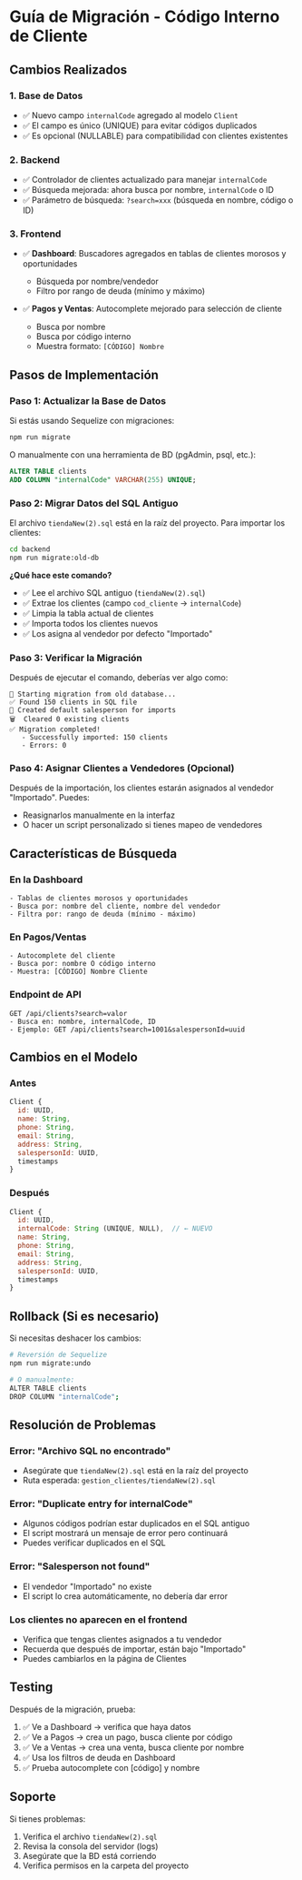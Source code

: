 # Guía de Migración - Código Interno de Cliente

## Cambios Realizados

### 1. **Base de Datos**
- ✅ Nuevo campo `internalCode` agregado al modelo `Client`
- ✅ El campo es único (UNIQUE) para evitar códigos duplicados
- ✅ Es opcional (NULLABLE) para compatibilidad con clientes existentes

### 2. **Backend**
- ✅ Controlador de clientes actualizado para manejar `internalCode`
- ✅ Búsqueda mejorada: ahora busca por nombre, `internalCode` o ID
- ✅ Parámetro de búsqueda: `?search=xxx` (búsqueda en nombre, código o ID)

### 3. **Frontend**
- ✅ **Dashboard**: Buscadores agregados en tablas de clientes morosos y oportunidades
  - Búsqueda por nombre/vendedor
  - Filtro por rango de deuda (mínimo y máximo)
  
- ✅ **Pagos y Ventas**: Autocomplete mejorado para selección de cliente
  - Busca por nombre
  - Busca por código interno
  - Muestra formato: `[CÓDIGO] Nombre`

## Pasos de Implementación

### Paso 1: Actualizar la Base de Datos

Si estás usando Sequelize con migraciones:

```bash
npm run migrate
```

O manualmente con una herramienta de BD (pgAdmin, psql, etc.):

```sql
ALTER TABLE clients 
ADD COLUMN "internalCode" VARCHAR(255) UNIQUE;
```

### Paso 2: Migrar Datos del SQL Antiguo

El archivo `tiendaNew(2).sql` está en la raíz del proyecto. Para importar los clientes:

```bash
cd backend
npm run migrate:old-db
```

**¿Qué hace este comando?**
- ✅ Lee el archivo SQL antiguo (`tiendaNew(2).sql`)
- ✅ Extrae los clientes (campo `cod_cliente` → `internalCode`)
- ✅ Limpia la tabla actual de clientes
- ✅ Importa todos los clientes nuevos
- ✅ Los asigna al vendedor por defecto "Importado"

### Paso 3: Verificar la Migración

Después de ejecutar el comando, deberías ver algo como:

```
🚀 Starting migration from old database...
✅ Found 150 clients in SQL file
📝 Created default salesperson for imports
🗑️  Cleared 0 existing clients
✅ Migration completed!
   - Successfully imported: 150 clients
   - Errors: 0
```

### Paso 4: Asignar Clientes a Vendedores (Opcional)

Después de la importación, los clientes estarán asignados al vendedor "Importado". Puedes:
- Reasignarlos manualmente en la interfaz
- O hacer un script personalizado si tienes mapeo de vendedores

## Características de Búsqueda

### En la Dashboard
```
- Tablas de clientes morosos y oportunidades
- Busca por: nombre del cliente, nombre del vendedor
- Filtra por: rango de deuda (mínimo - máximo)
```

### En Pagos/Ventas
```
- Autocomplete del cliente
- Busca por: nombre O código interno
- Muestra: [CÓDIGO] Nombre Cliente
```

### Endpoint de API
```
GET /api/clients?search=valor
- Busca en: nombre, internalCode, ID
- Ejemplo: GET /api/clients?search=1001&salespersonId=uuid
```

## Cambios en el Modelo

### Antes
```javascript
Client {
  id: UUID,
  name: String,
  phone: String,
  email: String,
  address: String,
  salespersonId: UUID,
  timestamps
}
```

### Después
```javascript
Client {
  id: UUID,
  internalCode: String (UNIQUE, NULL),  // ← NUEVO
  name: String,
  phone: String,
  email: String,
  address: String,
  salespersonId: UUID,
  timestamps
}
```

## Rollback (Si es necesario)

Si necesitas deshacer los cambios:

```bash
# Reversión de Sequelize
npm run migrate:undo

# O manualmente:
ALTER TABLE clients 
DROP COLUMN "internalCode";
```

## Resolución de Problemas

### Error: "Archivo SQL no encontrado"
- Asegúrate que `tiendaNew(2).sql` está en la raíz del proyecto
- Ruta esperada: `gestion_clientes/tiendaNew(2).sql`

### Error: "Duplicate entry for internalCode"
- Algunos códigos podrían estar duplicados en el SQL antiguo
- El script mostrará un mensaje de error pero continuará
- Puedes verificar duplicados en el SQL

### Error: "Salesperson not found"
- El vendedor "Importado" no existe
- El script lo crea automáticamente, no debería dar error

### Los clientes no aparecen en el frontend
- Verifica que tengas clientes asignados a tu vendedor
- Recuerda que después de importar, están bajo "Importado"
- Puedes cambiarlos en la página de Clientes

## Testing

Después de la migración, prueba:

1. ✅ Ve a Dashboard → verifica que haya datos
2. ✅ Ve a Pagos → crea un pago, busca cliente por código
3. ✅ Ve a Ventas → crea una venta, busca cliente por nombre
4. ✅ Usa los filtros de deuda en Dashboard
5. ✅ Prueba autocomplete con [código] y nombre

## Soporte

Si tienes problemas:
1. Verifica el archivo `tiendaNew(2).sql`
2. Revisa la consola del servidor (logs)
3. Asegúrate que la BD está corriendo
4. Verifica permisos en la carpeta del proyecto